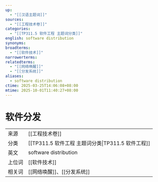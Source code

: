 ```yaml
---
up:
  - "[[汉语主题词]]"
sources:
  - "[[工程技术卷]]"
categories:
  - "[[TP311.5 软件工程 主题词分类]]"
english: software distribution
synonyms:
broadterms:
  - "[[软件技术]]"
narrowerterms:
relatedterms:
  - "[[网络唤醒]]"
  - "[[分发系统]]"
aliases:
  - software distribution
ctime: 2025-03-25T14:06:08+08:00
mtime: 2025-10-01T11:40:27+08:00
---
```


# 软件分发

| | |
| --- | --- |
| 来源 | [[工程技术卷]] |
| 分类 | [[TP311.5 软件工程 主题词分类\|TP311.5 软件工程]] |
| 英文 | software distribution |
| 上位词 | [[软件技术]] |
| 相关词 | [[网络唤醒]]、[[分发系统]] |
